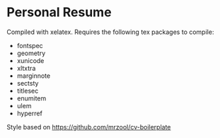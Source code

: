 # Personal Resume

Compiled with xelatex. Requires the following tex packages to compile:

- fontspec
- geometry
- xunicode
- xltxtra
- marginnote
- sectsty
- titlesec
- enumitem
- ulem
- hyperref 

Style based on https://github.com/mrzool/cv-boilerplate
